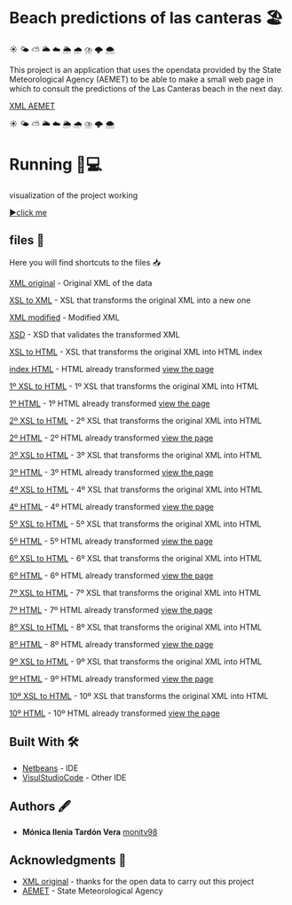 # Beach predictions of las canteras 🏖 
☀️ 🌤 ⛅️ 🌥 ☁️ 🌦 🌧 ⛈ 🌩 🌨

This project is an application that uses the opendata provided by the State Meteorological Agency (AEMET) to be able to make a small web page in which to consult the predictions of the Las Canteras beach in the next day.

[XML AEMET](http://www.aemet.es/xml/playas/play_v2_3501601.xml)

☀️ 🌤 ⛅️ 🌥 ☁️ 🌦 🌧 ⛈ 🌩 🌨

# Running 📱💻

visualization of the project working

[▶️click me](https://beach-predictions.web.app/index.html)


## files 📄
Here you will find shortcuts to the files 📥

[XML original](https://github.com/monitv98/Beach-predictions-of-las-canteras/blob/master/play_v2_3501601.xml) - Original XML of the data

[XSL to XML](https://github.com/monitv98/Beach-predictions-of-las-canteras/blob/master/play_v2_3501601.xsl) - XSL that transforms the original XML into a new one

[XML modified](https://github.com/monitv98/Beach-predictions-of-las-canteras/blob/master/play_v2_3501601_output.xml) - Modified XML

[XSD](https://github.com/monitv98/Beach-predictions-of-las-canteras/blob/master/play_v2_3501601_output.xsd) - XSD that validates the transformed XML

[XSL to HTML](https://github.com/monitv98/Beach-predictions-of-las-canteras/blob/master/play_v2_3501601-html.xsl) - XSL that transforms the original XML into HTML index

[index HTML](https://github.com/monitv98/Beach-predictions-of-las-canteras/blob/master/index.html) - HTML already transformed [view the page](https://beach-predictions.web.app/index.html)

[1º XSL to HTML](https://github.com/monitv98/Beach-predictions-of-las-canteras/blob/master/date1.xsl) - 1º XSL that transforms the original XML into HTML

[1º HTML](https://github.com/monitv98/Beach-predictions-of-las-canteras/blob/master/date1.html) - 1º HTML already transformed [view the page](https://beach-predictions.web.app/date1.html)

[2º XSL to HTML](https://github.com/monitv98/Beach-predictions-of-las-canteras/blob/master/date2.xsl) - 2º XSL that transforms the original XML into HTML

[2º HTML](https://github.com/monitv98/Beach-predictions-of-las-canteras/blob/master/date2.html) - 2º HTML already transformed [view the page](https://beach-predictions.web.app/date2.html)

[3º XSL to HTML](https://github.com/monitv98/Beach-predictions-of-las-canteras/blob/master/date3.xsl) - 3º XSL that transforms the original XML into HTML 

[3º HTML](https://github.com/monitv98/Beach-predictions-of-las-canteras/blob/master/date3.html) - 3º HTML already transformed [view the page](https://beach-predictions.web.app/date3.html)

[4º XSL to HTML](https://github.com/monitv98/Beach-predictions-of-las-canteras/blob/master/section1.xsl) - 4º XSL that transforms the original XML into HTML

[4º HTML](https://github.com/monitv98/Beach-predictions-of-las-canteras/blob/master/section1.html) - 4º HTML already transformed [view the page](https://beach-predictions.web.app/section1.html)

[5º XSL to HTML](https://github.com/monitv98/Beach-predictions-of-las-canteras/blob/master/section2.xsl) - 5º XSL that transforms the original XML into HTML

[5º HTML](https://github.com/monitv98/Beach-predictions-of-las-canteras/blob/master/section2.html) - 5º HTML already transformed [view the page](https://beach-predictions.web.app/section2.html)

[6º XSL to HTML](https://github.com/monitv98/Beach-predictions-of-las-canteras/blob/master/section3.xsl) - 6º XSL that transforms the original XML into HTML

[6º HTML](https://github.com/monitv98/Beach-predictions-of-las-canteras/blob/master/section3.html) - 6º HTML already transformed [view the page](https://beach-predictions.web.app/section3.html)

[7º XSL to HTML](https://github.com/monitv98/Beach-predictions-of-las-canteras/blob/master/section4.xsl) - 7º XSL that transforms the original XML into HTML

[7º HTML](https://github.com/monitv98/Beach-predictions-of-las-canteras/blob/master/section4.html) - 7º HTML already transformed [view the page](https://beach-predictions.web.app/section4.html)

[8º XSL to HTML](https://github.com/monitv98/Beach-predictions-of-las-canteras/blob/master/section5.xsl) - 8º XSL that transforms the original XML into HTML

[8º HTML](https://github.com/monitv98/Beach-predictions-of-las-canteras/blob/master/section5.html) - 8º HTML already transformed [view the page](https://beach-predictions.web.app/section5.html)

[9º XSL to HTML](https://github.com/monitv98/Beach-predictions-of-las-canteras/blob/master/section6.xsl) - 9º XSL that transforms the original XML into HTML

[9º HTML](https://github.com/monitv98/Beach-predictions-of-las-canteras/blob/master/section6.html) - 9º HTML already transformed [view the page](https://beach-predictions.web.app/section6.html)

[10º XSL to HTML](https://github.com/monitv98/Beach-predictions-of-las-canteras/blob/master/section7.xsl) - 10º XSL that transforms the original XML into HTML

[10º HTML](https://github.com/monitv98/Beach-predictions-of-las-canteras/blob/master/section7.html) - 10º HTML already transformed [view the page](https://beach-predictions.web.app/section7.html)
## Built With 🛠️

* [Netbeans](https://netbeans.org/) - IDE
* [VisulStudioCode](https://code.visualstudio.com/) - Other IDE

## Authors 🖋

* **Mónica Ilenia Tardón Vera** [monitv98](https://github.com/monitv98)

## Acknowledgments 👏

* [XML original](http://www.aemet.es/xml/playas/play_v2_3501601.xml) - thanks for the open data to carry out this project 
* [AEMET](http://www.aemet.es/es/portada) - State Meteorological Agency 
